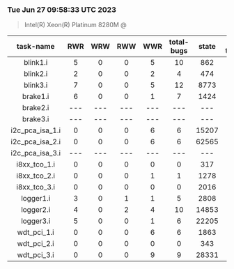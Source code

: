 ### Tue Jun 27 09:58:33 UTC 2023
> Intel(R)   Xeon(R)   Platinum   8280M @

| task-name | RWR | WRW | RWW | WWR | total-bugs| state | total time(ms) |
| :---: | :---: | :---: | :---: | :---: | :---: | :---: | :---: |
| blink1.i | 5 | 0 | 0 | 5 | 10 | 862 | 359 |
| blink2.i | 2 | 0 | 0 | 2 | 4 | 474 | 261 |
| blink3.i | 7 | 0 | 0 | 5 | 12 | 8773 | 3528 |
| brake1.i | 6 | 0 | 0 | 1 | 7 | 1424 | 648 |
| brake2.i | --- | --- | --- | --- | --- | --- | --- |
| brake3.i | --- | --- | --- | --- | --- | --- | --- |
| i2c_pca_isa_1.i | 0 | 0 | 0 | 6 | 6 | 15207 | 3912 |
| i2c_pca_isa_2.i | 0 | 0 | 0 | 6 | 6 | 62565 | 22454 |
| i2c_pca_isa_3.i | --- | --- | --- | --- | --- | --- | --- |
| i8xx_tco_1.i | 0 | 0 | 0 | 0 | 0 | 317 | 87 |
| i8xx_tco_2.i | 0 | 0 | 0 | 1 | 1 | 1278 | 426 |
| i8xx_tco_3.i | 0 | 0 | 0 | 0 | 0 | 2016 | 448 |
| logger1.i | 3 | 0 | 1 | 1 | 5 | 2808 | 1030 |
| logger2.i | 4 | 0 | 2 | 4 | 10 | 14853 | 6166 |
| logger3.i | 5 | 0 | 0 | 1 | 6 | 22205 | 9019 |
| wdt_pci_1.i | 0 | 0 | 0 | 6 | 6 | 1863 | 564 |
| wdt_pci_2.i | 0 | 0 | 0 | 0 | 0 | 343 | 106 |
| wdt_pci_3.i | 0 | 0 | 0 | 9 | 9 | 28331 | 6215 |
